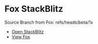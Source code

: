 # Fox StackBlitz

Source Branch from Fox: refs/heads/beta/1x

- [Open StackBlitz](https://stackblitz.com/github/assecosolutions/fox-stackblitz/tree/aef80ad7e146817fbbd9fe875e578db02957012e?terminal=start)
- [View Fox](https://github.com/assecosolutions/fox/tree/99640340649525abedb7d0cc5d54b5f75ecc2b34)
